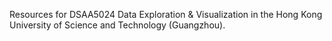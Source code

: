 Resources for DSAA5024 Data Exploration & Visualization in the Hong Kong University of Science and Technology (Guangzhou).
